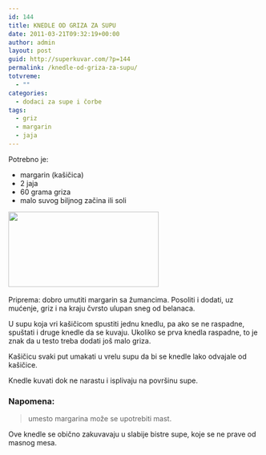```yaml
---
id: 144
title: KNEDLE OD GRIZA ZA SUPU
date: 2011-03-21T09:32:19+00:00
author: admin
layout: post
guid: http://superkuvar.com/?p=144
permalink: /knedle-od-griza-za-supu/
totvreme:
  - ""
categories:
  - dodaci za supe i čorbe
tags:
  - griz
  - margarin
  - jaja
---
```

Potrebno je:

  * margarin (kašičica)
  * 2 jaja
  * 60 grama griza
  * malo suvog biljnog začina ili soli

<img class="alignnone size-medium wp-image-768" title="knedlezasupu" src="/wp-content/uploads/2011/03/knedlezasupu-300x150.jpg" alt="" width="300" height="150" srcset="/wp-content/uploads/2011/03/knedlezasupu-300x150.jpg 300w, /wp-content/uploads/2011/03/knedlezasupu.jpg 318w" sizes="(max-width: 300px) 100vw, 300px" /> 

Priprema: dobro umutiti margarin sa žumancima. Posoliti i dodati, uz mućenje, griz i na kraju čvrsto ulupan sneg od belanaca.

U supu koja vri kašičicom spustiti jednu knedlu, pa ako se ne raspadne, spuštati i druge knedle da se kuvaju. Ukoliko se prva knedla raspadne, to je znak da u testo treba dodati još malo griza.

Kašičicu svaki put umakati u vrelu supu da bi se knedle lako odvajale od kašičice.

Knedle kuvati dok ne narastu i isplivaju na površinu supe.

### Napomena:
> umesto margarina može se upotrebiti mast.

Ove knedle se obično zakuvavaju u slabije bistre supe, koje se ne prave od masnog mesa.